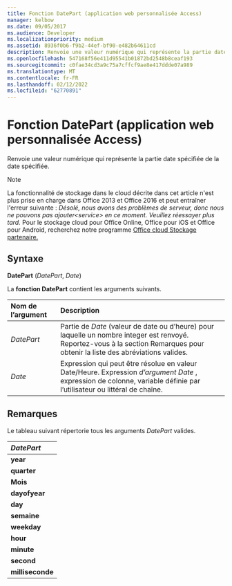```yaml
---
title: Fonction DatePart (application web personnalisée Access)
manager: kelbow
ms.date: 09/05/2017
ms.audience: Developer
ms.localizationpriority: medium
ms.assetid: 8936f0b6-f9b2-44ef-bf90-e482b64611cd
description: Renvoie une valeur numérique qui représente la partie date spécifiée de la date spécifiée.
ms.openlocfilehash: 547168f56e411d95541b01872bd2548b8ceaf193
ms.sourcegitcommit: c0fae34cd3a9c75a7cffcf9ae8e417ddde07a989
ms.translationtype: MT
ms.contentlocale: fr-FR
ms.lasthandoff: 02/12/2022
ms.locfileid: "62770891"
---
```

# <a name="datepart-function-access-custom-web-app"></a>Fonction DatePart (application web personnalisée Access)

Renvoie une valeur numérique qui représente la partie date spécifiée de la date spécifiée.
  
> [!NOTE]
> La fonctionnalité de stockage dans le cloud décrite dans cet article n'est plus prise en charge dans Office 2013 et Office 2016 et peut entraîner l'erreur suivante : *Désolé, nous avons des problèmes de serveur, donc nous ne pouvons pas ajouter\<service\> en ce moment. Veuillez réessayer plus tard.*
> Pour le stockage cloud pour Office Online, Office pour iOS et Office pour Android, recherchez notre programme [Office cloud Stockage partenaire.](https://dev.office.com/programs/officecloudstorage)
  
## <a name="syntax"></a>Syntaxe

**DatePart** (*DatePart*, *Date*)
  
La **fonction DatePart** contient les arguments suivants.
  
|**Nom de l’argument**|**Description**|
|:-----|:-----|
| *DatePart*  <br/> |Partie de *Date*  (valeur de date ou d’heure) pour laquelle un nombre integer est renvoyé. Reportez-vous à la section Remarques pour obtenir la liste des abréviations valides. |
| *Date*  <br/> |Expression qui peut être résolue en valeur Date/Heure. Expression *d’argument Date* , expression de colonne, variable définie par l’utilisateur ou littéral de chaîne. |

## <a name="remarks"></a>Remarques

Le tableau suivant répertorie tous les arguments *DatePart* valides.
  
|***DatePart***|
|:-----|
|**year** <br/> |
|**quarter** <br/> |
|**Mois** <br/> |
|**dayofyear** <br/> |
|**day** <br/> |
|**semaine** <br/> |
|**weekday** <br/> |
|**hour** <br/> |
|**minute** <br/> |
|**second** <br/> |
|**milliseconde** <br/> |
